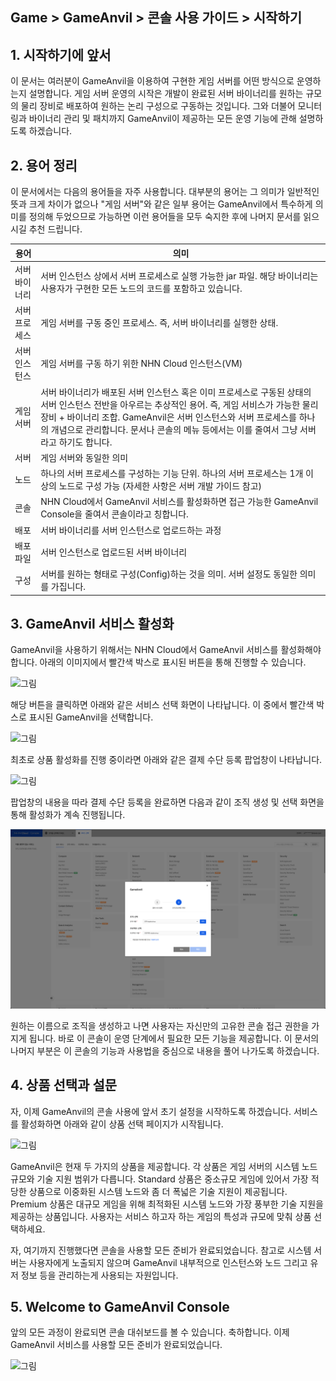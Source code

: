 ## Game > GameAnvil > 콘솔 사용 가이드 > 시작하기

## 1. 시작하기에 앞서

이 문서는 여러분이 GameAnvil을 이용하여 구현한 게임 서버를 어떤 방식으로 운영하는지 설명합니다. 게임 서버 운영의 시작은 개발이 완료된 서버 바이너리를 원하는 규모의 물리 장비로 배포하여 원하는 논리 구성으로 구동하는 것입니다. 그와 더불어 모니터링과 바이너리 관리 및 패치까지 GameAnvil이 제공하는 모든 운영 기능에 관해 설명하도록 하겠습니다.

## 2. 용어 정리

이 문서에서는 다음의 용어들을 자주 사용합니다. 대부분의 용어는 그 의미가 일반적인 뜻과 크게 차이가 없으나 "게임 서버"와 같은 일부 용어는 GameAnvil에서 특수하게 의미를 정의해 두었으므로 가능하면 이런 용어들을 모두 숙지한 후에 나머지 문서를 읽으시길 추천 드립니다.

| 용어      | 의미                                                                                                                                                                                      |
|---------|-----------------------------------------------------------------------------------------------------------------------------------------------------------------------------------------|
| 서버 바이너리 | 서버 인스턴스 상에서 서버 프로세스로 실행 가능한 jar 파일. 해당 바이너리는 사용자가 구현한 모든 노드의 코드를 포함하고 있습니다.                                                                                                             |
| 서버 프로세스 | 게임 서버를 구동 중인 프로세스. 즉, 서버 바이너리를 실행한 상태.                                                                                                                                                  |
| 서버 인스턴스 | 게임 서버를 구동 하기 위한 NHN Cloud 인스턴스(VM)                                                                                                                                                      |
| 게임 서버   | 서버 바이너리가 배포된 서버 인스턴스 혹은 이미 프로세스로 구동된 상태의 서버 인스턴스 전반을 아우르는 추상적인 용어. 즉, 게임 서비스가 가능한 물리 장비 + 바이너리 조합. GameAnvil은 서버 인스턴스와 서버 프로세스를 하나의 개념으로 관리합니다. 문서나 콘솔의 메뉴 등에서는 이를 줄여서 그냥 서버라고 하기도 합니다. |
| 서버      | 게임 서버와 동일한 의미                                                                                                                                                                           |
| 노드      | 하나의 서버 프로세스를 구성하는 기능 단위. 하나의 서버 프로세스는 1개 이상의 노드로 구성 가능 (자세한 사항은 서버 개발 가이드 참고)                                                                                                           |
| 콘솔      | NHN Cloud에서 GameAnvil 서비스를 활성화하면 접근 가능한 GameAnvil Console을 줄여서 콘솔이라고 칭합니다.                                                                                                              |
| 배포      | 서버 바이너리를 서버 인스턴스로 업로드하는 과정                                                                                                                                                              |
| 배포 파일   | 서버 인스턴스로 업로드된 서버 바이너리                                                                                                                                                                   |
| 구성      | 서버를 원하는 형태로 구성(Config)하는 것을 의미. 서버 설정도 동일한 의미를 가집니다.                                                                                                                                    |


## 3. GameAnvil 서비스 활성화

GameAnvil을 사용하기 위해서는 NHN Cloud에서 GameAnvil 서비스를 활성화해야 합니다. 아래의 이미지에서 빨간색 박스로 표시된 버튼을 통해 진행할 수 있습니다.

![그림](https://static.toastoven.net/prod_gameanvil/images/console/getting-started/activation-1.png)

해당 버튼을 클릭하면 아래와 같은 서비스 선택 화면이 나타납니다. 이 중에서 빨간색 박스로 표시된 GameAnvil을 선택합니다.

![그림](https://static.toastoven.net/prod_gameanvil/images/console/getting-started/activation-2.png)

최초로 상품 활성화를 진행 중이라면 아래와 같은 결제 수단 등록 팝업창이 나타납니다.

![그림](https://static.toastoven.net/prod_gameanvil/images/console/getting-started/activation-3-1.png)

팝업창의 내용을 따라 결제 수단 등록을 완료하면 다음과 같이 조직 생성 및 선택 화면을 통해 활성화가 계속 진행됩니다.

![그림](./images/console/getting-started/org-and-project.png)

원하는 이름으로 조직을 생성하고 나면 사용자는 자신만의 고유한 콘솔 접근 권한을 가지게 됩니다. 바로 이 콘솔이 운영 단계에서 필요한 모든 기능을 제공합니다. 이 문서의 나머지 부분은 이 콘솔의 기능과 사용법을 중심으로 내용을 풀어 나가도록 하겠습니다.

## 4. 상품 선택과 설문

자, 이제 GameAnvil의 콘솔 사용에 앞서 초기 설정을 시작하도록 하겠습니다. 서비스를 활성화하면 아래와 같이 상품 선택 페이지가 시작됩니다.

![그림](https://static.toastoven.net/prod_gameanvil/images/console/getting-started/activated-1-1.png)

GameAnvil은 현재 두 가지의 상품을 제공합니다. 각 상품은 게임 서버의 시스템 노드 규모와 기술 지원 범위가 다릅니다. Standard 상품은 중소규모 게임에 있어서 가장 적당한 상품으로 이중화된 시스템 노드와 좀 더 폭넓은 기술 지원이 제공됩니다. Premium 상품은 대규모 게임을 위해 최적화된 시스템 노드와 가장 풍부한 기술 지원을 제공하는 상품입니다. 사용자는 서비스 하고자 하는 게임의 특성과 규모에 맞춰 상품 선택하세요.

자, 여기까지 진행했다면 콘솔을 사용할 모든 준비가 완료되었습니다. 참고로 시스템 서버는 사용자에게 노출되지 않으며 GameAnvil 내부적으로 인스턴스와 노드 그리고 유저 정보 등을 관리하는게 사용되는 자원입니다.

## 5. Welcome to GameAnvil Console

앞의 모든 과정이 완료되면 콘솔 대쉬보드를 볼 수 있습니다. 축하합니다. 이제 GameAnvil 서비스를 사용할 모든 준비가 완료되었습니다.

![그림](https://static.toastoven.net/prod_gameanvil/images/console/getting-started/console-dashboard.png)